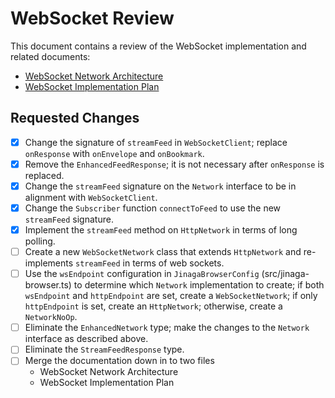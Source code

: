 # WebSocket Review

This document contains a review of the WebSocket implementation and related documents:

- [WebSocket Network Architecture](./websocket-network-architecture.md)
- [WebSocket Implementation Plan](./websocket-implementation-plan.md)

## Requested Changes

- [X] Change the signature of `streamFeed` in `WebSocketClient`; replace `onResponse` with `onEnvelope` and `onBookmark`.
- [X] Remove the `EnhancedFeedResponse`; it is not necessary after `onResponse` is replaced.
- [X] Change the `streamFeed` signature on the `Network` interface to be in alignment with `WebSocketClient`.
- [X] Change the `Subscriber` function `connectToFeed` to use the new `streamFeed` signature.
- [X] Implement the `streamFeed` method on `HttpNetwork` in terms of long polling.
- [ ] Create a new `WebSocketNetwork` class that extends `HttpNetwork` and re-implements `streamFeed` in terms of web sockets.
- [ ] Use the `wsEndpoint` configuration in `JinagaBrowserConfig` (src/jinaga-browser.ts) to determine which `Network` implementation to create; if both `wsEndpoint` and `httpEndpoint` are set, create a `WebSocketNetwork`; if only `httpEndpoint` is set, create an `HttpNetwork`; otherwise, create a `NetworkNoOp`.
- [ ] Eliminate the `EnhancedNetwork` type; make the changes to the `Network` interface as described above.
- [ ] Eliminate the `StreamFeedResponse` type.
- [ ] Merge the documentation down in to two files
  - WebSocket Network Architecture
  - WebSocket Implementation Plan